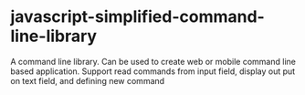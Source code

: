 # javascript-simplified-command-line-library
A command line library. Can be used to create web or mobile command line based application. Support read commands from input field, display out put on text field, and defining new command
